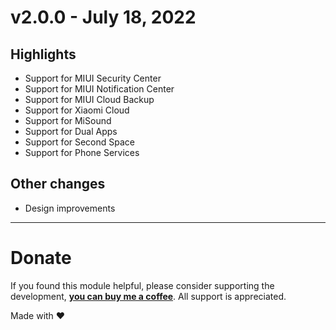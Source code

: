 # v2.0.0 - July 18, 2022

## Highlights

- Support for MIUI Security Center
- Support for MIUI Notification Center
- Support for MIUI Cloud Backup
- Support for Xiaomi Cloud
- Support for MiSound
- Support for Dual Apps
- Support for Second Space
- Support for Phone Services

## Other changes

- Design improvements

---

# Donate

If you found this module helpful, please consider supporting the development, [**you can buy me a coffee**](https://paypal.me/geoorg). All support is appreciated.


Made with ❤️